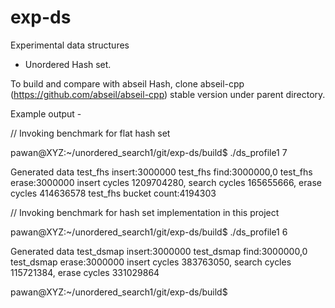 # exp-ds
Experimental data structures
- Unordered Hash set.

To build and compare with abseil Hash, clone abseil-cpp (https://github.com/abseil/abseil-cpp) stable version under parent
directory.

Example output -

// Invoking benchmark for flat hash set

pawan@XYZ:~/unordered_search1/git/exp-ds/build$ ./ds_profile1 7

Generated data
test_fhs insert:3000000
test_fhs find:3000000,0
test_fhs erase:3000000
insert cycles 1209704280, search cycles 165655666, erase cycles 414636578
test_fhs bucket count:4194303

 
 
 
// Invoking benchmark for hash set implementation in this project

pawan@XYZ:~/unordered_search1/git/exp-ds/build$ ./ds_profile1 6

Generated data
test_dsmap insert:3000000
test_dsmap find:3000000,0
test_dsmap erase:3000000
insert cycles 383763050, search cycles 115721384, erase cycles 331029864

pawan@XYZ:~/unordered_search1/git/exp-ds/build$
